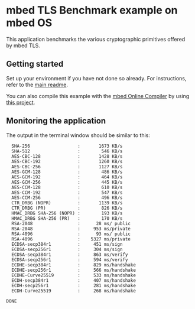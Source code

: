 # mbed TLS Benchmark example on mbed OS

This application benchmarks the various cryptographic primitives offered by mbed TLS.

## Getting started

Set up your environment if you have not done so already. For instructions, refer to the [main readme](../README.md).

You can also compile this example with the [mbed Online Compiler](https://os.mbed.com/compiler/) by using [this project](https://os.mbed.com/teams/mbed-os-examples/code/mbed-os-example-tls-benchmark).

## Monitoring the application

The output in the terminal window should be similar to this:

```
  SHA-256                  :       1673 KB/s
  SHA-512                  :        546 KB/s
  AES-CBC-128              :       1428 KB/s
  AES-CBC-192              :       1260 KB/s
  AES-CBC-256              :       1127 KB/s
  AES-GCM-128              :        486 KB/s
  AES-GCM-192              :        464 KB/s
  AES-GCM-256              :        445 KB/s
  AES-CCM-128              :        610 KB/s
  AES-CCM-192              :        547 KB/s
  AES-CCM-256              :        496 KB/s
  CTR_DRBG (NOPR)          :       1139 KB/s
  CTR_DRBG (PR)            :        826 KB/s
  HMAC_DRBG SHA-256 (NOPR) :        193 KB/s
  HMAC_DRBG SHA-256 (PR)   :        170 KB/s
  RSA-2048                 :      28 ms/ public
  RSA-2048                 :     953 ms/private
  RSA-4096                 :      93 ms/ public
  RSA-4096                 :    5327 ms/private
  ECDSA-secp384r1          :     451 ms/sign
  ECDSA-secp256r1          :     304 ms/sign
  ECDSA-secp384r1          :     863 ms/verify
  ECDSA-secp256r1          :     594 ms/verify
  ECDHE-secp384r1          :     829 ms/handshake
  ECDHE-secp256r1          :     566 ms/handshake
  ECDHE-Curve25519         :     533 ms/handshake
  ECDH-secp384r1           :     407 ms/handshake
  ECDH-secp256r1           :     281 ms/handshake
  ECDH-Curve25519          :     268 ms/handshake

DONE
```
